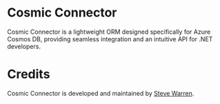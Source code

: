 # Cosmic Connector

Cosmic Connector is a lightweight ORM designed specifically for Azure Cosmos DB, providing seamless integration and an intuitive API for .NET developers.

# Credits

Cosmic Connector is developed and maintained by [Steve Warren](https://github.com/steve-warren).